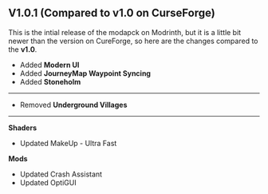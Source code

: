 ## V1.0.1 (Compared to v1.0 on CurseForge)
This is the intial release of the modapck on Modrinth, but it is a little bit newer than the version on CureForge, so here are the changes compared to the **v1.0**.
* Added **Modern UI**
* Added **JourneyMap Waypoint Syncing**
* Added **Stoneholm**
---
* Removed **Underground Villages**

---
**Shaders**
* Updated MakeUp - Ultra Fast

**Mods**
* Updated Crash Assistant
* Updated OptiGUI